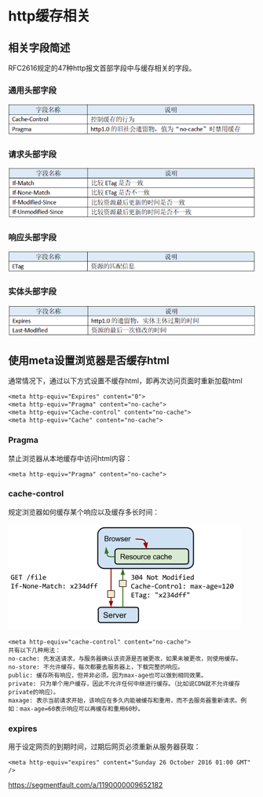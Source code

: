# http缓存相关

## 相关字段简述

RFC2616规定的47种http报文首部字段中与缓存相关的字段。

### 通用头部字段
![cache-control](./1.png)

### 请求头部字段
![cache-control](./2.png)

### 响应头部字段
![cache-control](./3.png)

### 实体头部字段
![cache-control](./4.png)

## 使用meta设置浏览器是否缓存html

通常情况下，通过以下方式设置不缓存html，即再次访问页面时重新加载html

```
<meta http-equiv="Expires" content="0">
<meta http-equiv="Pragma" content="no-cache">
<meta http-equiv="Cache-control" content="no-cache">
<meta http-equiv="Cache" content="no-cache">
```
### Pragma

禁止浏览器从本地缓存中访问html内容：

```
<meta http-equiv="Pragma" content="no-cache">
```

### cache-control
规定浏览器如何缓存某个响应以及缓存多长时间：

![cache-control](./htmlcache.png)

```
<meta http-equiv="cache-control" content="no-cache">
共有以下几种用法：
no-cache: 先发送请求，与服务器确认该资源是否被更改，如果未被更改，则使用缓存。
no-store: 不允许缓存，每次都要去服务器上，下载完整的响应。
public: 缓存所有响应，但并非必须。因为max-age也可以做到相同效果。
private: 只为单个用户缓存，因此不允许任何中继进行缓存。（比如说CDN就不允许缓存private的响应）。
maxage: 表示当前请求开始，该响应在多久内能被缓存和重用，而不去服务器重新请求。例如：max-age=60表示响应可以再缓存和重用60秒。
```

### expires
用于设定网页的到期时间，过期后网页必须重新从服务器获取：

```
<meta http-equiv="expires" content="Sunday 26 October 2016 01:00 GMT" />
```




https://segmentfault.com/a/1190000009652182